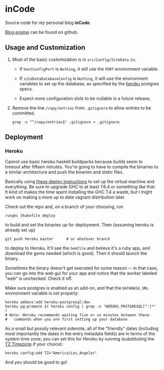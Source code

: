 inCode
======

Source code for my personal blog **inCode**.

[Blog engine][engine] can be found on github.

[engine]: https://github.com/mstksg/blog

Usage and Customization
-----------------------

1. Most of the basic customization is in `src/Config/SiteData.hs`.

    * If `hostConfigPort` is `Nothing`, it will use the `PORT` environment variable.

    * If `siteDataDatabaseConfig` is `Nothing`, it will use the environment
      variables to set up the database, as specified by the [heroku][] postgres
      specs.

    * Expect more configuration slots to be nullable in a future release.

2. Remove the line `/copy/entries` from `.gitignore` to allow entries to be
   committed.

       grep -v "^/copy/entries$" .gitignore > .gitignore

[heroku]: http://heroku.com

Deployment
----------

### Heroku

Cannot use basic heroku haskell buildpacks because builds seem to timeout
after fifteen minutes.  You're going to have to compile the binaries to a
similar architecture and push the binaries and static files.

Basically using [these deploy instructions][yesod_deploy] to set up the
virtual machine and everything.  Be sure to upgrade GHC to at least 7.6.4 or
something like that.  It kind of makes the time spent installing the GHC 7.4 a
waste, but I might work on making a more up to date vagrant distribution
later.

Check out the repo and, on a branch of your choosing, run

    runghc Shakefile deploy

to build and set the binaries up for deployment.  Then (assuming heroku is
already set up)

    git push heroku master      # or whatever branch

to deploy to Heroku.  It'll see the `Gemfile` and believe it's a ruby app, and
download the gems needed (which is good).  Then it should launch the binary.

Sometimes the binary doesn't get executed for some reason -- in that case, you
can go into the web gui for your app and notice that the worker labeled "web"
is unchecked.  Check it off.

Make sure postgres is enabled as an add-on, and that the `DATABASE_URL`
environment variable is set properly:

    heroku addons:add heroku-postgresql:dev
    heroku pg:promote $( heroku config | grep -o "HEROKU_POSTGRESQL[^:]*" )
    # Note: Heroku recommends waiting five or so minutes between these
    #   commands when you are first setting up your database

As a small but possily relevant sidenote, all of the "friendly" dates
(including most importantly the dates in the entry metadata fields) are in
terms of the system time zone; you can set this for Heroku by running
(substituting the [TZ Timezone][TZs] if your choice):

    heroku config:add TZ="America/Los_Angeles"

And you should be good to go!

[yesod_deploy]: https://github.com/yesodweb/yesod/wiki/Deploying-Yesod-Apps-to-Heroku
[TZs]: http://en.wikipedia.org/wiki/List_of_tz_database_time_zones
